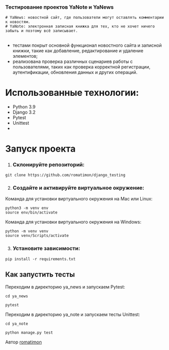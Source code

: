 ### Тестирование проектов YaNote и YaNews
```
# YaNews: новостной сайт, где пользователи могут оставлять комментарии к новостям.
# YaNote: электронная записная книжка для тех, кто не хочет ничего забыть и поэтому всё записывает. 
```
##
- тестами покрыт основной функционал новостного сайта и записной книжки, такие как добавление, редактирование и удаление элементов;
- реализована проверка различных сценариев работы с пользователями, таких как проверка корректной регистрации, аутентификации, обновления данных и других операций.

# Использованные технологии:
- Python 3.9
- Django 3.2
- Pytest
- Unittest
- 
# Запуск проекта
1. ### Склонируйте репозиторий:
```
git clone https://github.com/romatimon/django_testing
```

2. ### Создайте и активируйте виртуальное окружение:
Команда для установки виртуального окружения на Mac или Linux:
```
python3 -m venv env
source env/bin/activate
```

Команда для установки виртуального окружения на Windows:
```
python -m venv venv
source venv/Scripts/activate
```

3. ### Установите зависимости:
```
pip install -r requirements.txt
```

## Как запустить тесты

Переходим в директорию ya_news и запускаем Pytest:

```
cd ya_news

pytest
```

Переходим в директорию ya_note и запускаем тесты Unittest:

```
cd ya_note

python manage.py test
```
Автор [romatimon](https://github.com/romatimon)
